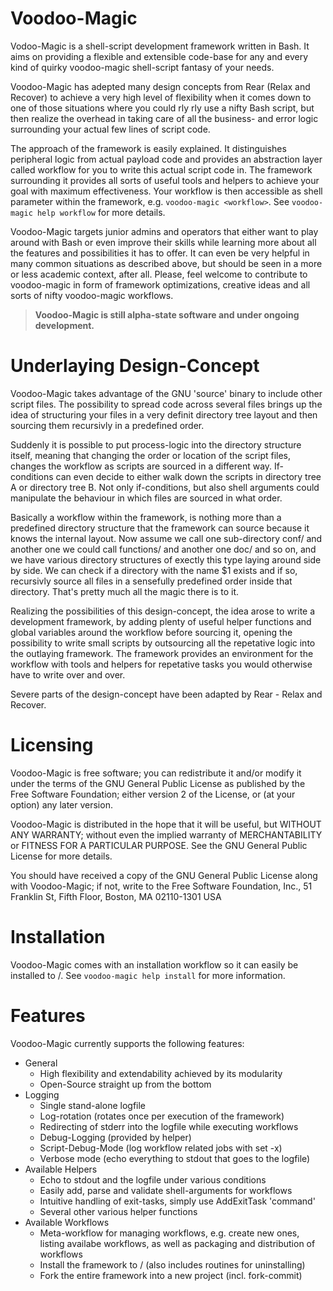 Voodoo-Magic
============

Vodoo-Magic is a shell-script development framework written in Bash. It aims on
providing a flexible and extensible code-base for any and every kind of quirky
voodoo-magic shell-script fantasy of your needs.

Voodoo-Magic has adepted many design concepts from Rear (Relax and Recover) to
achieve a very high level of flexibility when it comes down to one of those
situations where you could rly rly use a nifty Bash script, but then realize the
overhead in taking care of all the business- and error logic surrounding your
actual few lines of script code.

The approach of the framework is easily explained. It distinguishes peripheral
logic from actual payload code and provides an abstraction layer called workflow
for you to write this actual script code in. The framework surrounding it
provides all sorts of useful tools and helpers to achieve your goal with maximum
effectiveness. Your workflow is then accessible as shell parameter within the
framework, e.g. `voodoo-magic <workflow>`. See `voodoo-magic help workflow` for
more details.

Voodoo-Magic targets junior admins and operators that either want to play around
with Bash or even improve their skills while learning more about all the
features and possibilities it has to offer. It can even be very helpful in many
common situations as described above, but should be seen in a more or less
academic context, after all. Please, feel welcome to contribute to voodoo-magic
in form of framework optimizations, creative ideas and all sorts of nifty
voodoo-magic workflows.

> **Voodoo-Magic is still alpha-state software and under ongoing development.**

Underlaying Design-Concept
==========================

Voodoo-Magic takes advantage of the GNU 'source' binary to include other script
files. The possibility to spread code across several files brings up the idea of
structuring your files in a very definit directory tree layout and then sourcing
them recursivly in a predefined order.

Suddenly it is possible to put process-logic into the directory structure
itself, meaning that changing the order or location of the script files, changes
the workflow as scripts are sourced in a different way. If-conditions can even
decide to either walk down the scripts in directory tree A or directory tree B.
Not only if-conditions, but also shell arguments could manipulate the behaviour
in which files are sourced in what order.

Basically a workflow within the framework, is nothing more than a predefined
directory structure that the framework can source because it knows the internal
layout. Now assume we call one sub-directory conf/ and another one we could call
functions/ and another one doc/ and so on, and we have various directory
structures of exectly this type laying around side by side. We can check if a
directory with the name $1 exists and if so, recursivly source all files in a
sensefully predefined order inside that directory. That's pretty much all the
magic there is to it.

Realizing the possibilities of this design-concept, the idea arose to write a
development framework, by adding plenty of useful helper functions and global
variables around the workflow before sourcing it, opening the possibility to
write small scripts by outsourcing all the repetative logic into the outlaying
framework. The framework provides an environment for the workflow with tools and
helpers for repetative tasks you would otherwise have to write over and over.

Severe parts of the design-concept have been adapted by Rear - Relax and
Recover.


Licensing
=========

Voodoo-Magic is free software; you can redistribute it and/or modify it under
the terms of the GNU General Public License as published by the Free Software
Foundation; either version 2 of the License, or (at your option) any later
version.

Voodoo-Magic is distributed in the hope that it will be useful, but WITHOUT ANY
WARRANTY; without even the implied warranty of MERCHANTABILITY or FITNESS FOR A
PARTICULAR PURPOSE.  See the GNU General Public License for more details.

You should have received a copy of the GNU General Public License along with
Voodoo-Magic; if not, write to the Free Software Foundation, Inc., 51 Franklin
St, Fifth Floor, Boston, MA  02110-1301  USA


Installation
============

Voodoo-Magic comes with an installation workflow so it can easily be installed
to /. See `voodoo-magic help install` for more information.


Features
========

Voodoo-Magic currently supports the following features:
- General
  - High flexibility and extendability achieved by its modularity
  - Open-Source straight up from the bottom
- Logging
  - Single stand-alone logfile
  - Log-rotation (rotates once per execution of the framework)
  - Redirecting of stderr into the logfile while executing workflows
  - Debug-Logging (provided by helper)
  - Script-Debug-Mode (log workflow related jobs with set -x)
  - Verbose mode (echo everything to stdout that goes to the logfile)
- Available Helpers
  - Echo to stdout and the logfile under various conditions
  - Easily add, parse and validate shell-arguments for workflows
  - Intuitive handling of exit-tasks, simply use AddExitTask 'command'
  - Several other various helper functions
- Available Workflows
  - Meta-workflow for managing workflows, e.g. create new ones, listing
    availabe workflows, as well as packaging and distribution of workflows
  - Install the framework to / (also includes routines for uninstalling)
  - Fork the entire framework into a new project (incl. fork-commit)
